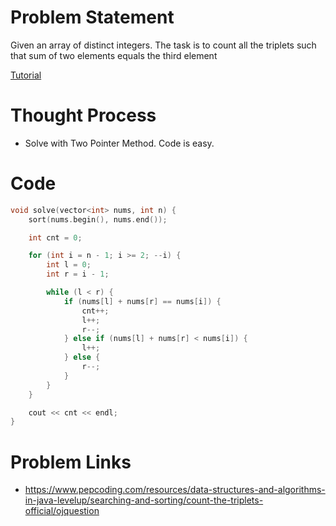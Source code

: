 # Problem Statement
Given an array of distinct integers. The task is to count all the triplets such that sum of two elements equals the third element

[Tutorial](https://www.youtube.com/watch?v=YnEHFYwQwyU&list=PL-Jc9J83PIiHhXKonZxk7gbEWsmSYP5kq&index=25)

# Thought Process
- Solve with Two Pointer Method. Code is easy.

# Code
```cpp
void solve(vector<int> nums, int n) {
    sort(nums.begin(), nums.end());

    int cnt = 0;

    for (int i = n - 1; i >= 2; --i) {
        int l = 0;
        int r = i - 1;

        while (l < r) {
            if (nums[l] + nums[r] == nums[i]) {
                cnt++;
                l++;
                r--;
            } else if (nums[l] + nums[r] < nums[i]) {
                l++;
            } else {
                r--;
            }
        }
    }

    cout << cnt << endl;
}
```

# Problem Links
- https://www.pepcoding.com/resources/data-structures-and-algorithms-in-java-levelup/searching-and-sorting/count-the-triplets-official/ojquestion
